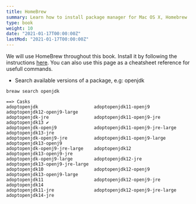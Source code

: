 ```yaml
---
title: HomeBrew
summary: Learn how to install package manager for Mac OS X, Homebrew
type: book
weight: 10
date: "2021-01-17T00:00:00Z"
lastMod: "2021-01-17T00:00:00Z"
---
```

We will use HomeBrew throughout this book. Install it by following the instructions [here](https://brew.sh/). You can also
use this page as a cheatsheet reference for usefull commands.

* Search available versions of a package, e.g: openjdk
```
breaw search openjdk
```

```
==> Casks
adoptopenjdk                     adoptopenjdk11-openj9            adoptopenjdk12-openj9-large
adoptopenjdk-jre                 adoptopenjdk11-openj9-jre        adoptopenjdk13 ✔
adoptopenjdk-openj9              adoptopenjdk11-openj9-jre-large  adoptopenjdk13-jre
adoptopenjdk-openj9-jre          adoptopenjdk11-openj9-large      adoptopenjdk13-openj9
adoptopenjdk-openj9-jre-large    adoptopenjdk12                   adoptopenjdk13-openj9-jre
adoptopenjdk-openj9-large        adoptopenjdk12-jre               adoptopenjdk13-openj9-jre-large
adoptopenjdk10                   adoptopenjdk12-openj9            adoptopenjdk13-openj9-large
adoptopenjdk11                   adoptopenjdk12-openj9-jre        adoptopenjdk14
adoptopenjdk11-jre               adoptopenjdk12-openj9-jre-large  adoptopenjdk14-jre 
```